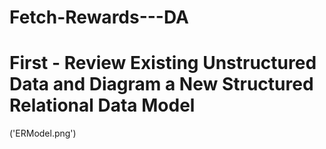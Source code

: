 # Fetch-Rewards---DA

# First - Review Existing Unstructured Data and Diagram a New Structured Relational Data Model

('ERModel.png')
